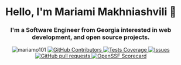 <h1 align="center"> Hello, I'm  Mariami Makhniashvili 👋 </h1>
<h3 align="center">I'm a  Software Engineer from Georgia interested in  web development, and open source projects.</h3>
  

  <p align="center">
  <img src="https://komarev.com/ghpvc/?username=mariamo101&label=Profile%20views&color=3f5427&style=plastic" alt="mariamo101" />
    <a href="https://github.com/mariamo101/github-readme-stats/graphs/contributors">
      <img alt="GitHub Contributors" src="https://img.shields.io/github/contributors/mariamo101/github-readme-stats" />
    </a>
    <a href="https://codecov.io/gh/mariamo101/github-readme-stats">
      <img alt="Tests Coverage" src="https://codecov.io/gh/mariamo101/github-readme-stats/branch/master/graph/badge.svg" />
    </a>
    <a href="https://github.com/mariamo101/github-readme-stats/issues">
      <img alt="Issues" src="https://img.shields.io/github/issues/mariamo101/github-readme-stats?color=0088ff" />
    </a>
    <a href="https://github.com/mariamo101/github-readme-stats/pulls">
      <img alt="GitHub pull requests" src="https://img.shields.io/github/issues-pr/mariamo101/github-readme-stats?color=0088ff" />
    </a>
    <a href="https://securityscorecards.dev/viewer/?uri=github.com/mariamo101/github-readme-stats">
      <img alt="OpenSSF Scorecard" src="https://api.securityscorecards.dev/projects/github.com/mariamo101/github-readme-stats/badge" />
    </a>
    
  </p>

